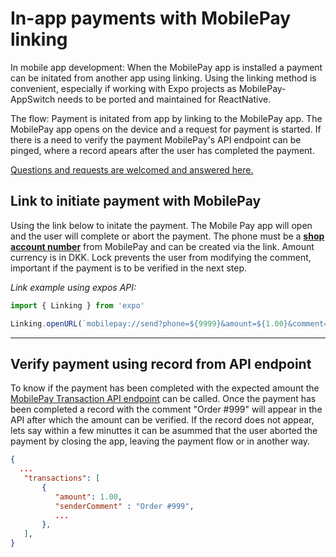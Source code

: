 # In-app payments with MobilePay linking
In mobile app development: When the MobilePay app is installed a payment can be initated from another app using linking. Using the linking method is convenient, especially if working with Expo projects as MobilePay-AppSwitch needs to be ported and maintained for ReactNative. 

The flow: Payment is initated from app by linking to the MobilePay app. The MobilePay app opens on the device and a request for payment is started. If there is a need to verify the payment MobilePay's API endpoint can be pinged, where a record apears after the user has completed the payment.  

[Questions and requests are welcomed and answered here.](https://danielzambelli.dk/contact)

## Link to initiate payment with MobilePay
Using the link below to initate the payment. The Mobile Pay app will open and the user will complete or abort the payment. The phone must be a **[shop account number](https://www.mobilepay.dk/erhverv/fysiske-butikker/mobilepay-myshop)** from MobilePay and can be created via the link. Amount currency is in DKK. Lock prevents the user from modifying the comment, important if the payment is to be verified in the next step.


*Link example using expos API:*
``` javascript
import { Linking } from 'expo'

Linking.openURL(`mobilepay://send?phone=${9999}&amount=${1.00}&comment=${'Order #999'}&lock=1`)
```

---

## Verify payment using record from API endpoint

To know if the payment has been completed with the expected amount the [MobilePay Transaction API endpoint](https://github.com/MobilePayDev/MobilePay-TransactionReporting-API#transactions-endpoint) can be called. Once the payment has been completed a record with the comment "Order #999" will appear in the API after which the amount can be verified. If the record does not appear, lets say within a few minuttes it can be asummed that the user aborted the payment by closing the app, leaving the payment flow or in another way.


```json
{
  ...
   "transactions": [
       {
          "amount": 1.00,
          "senderComment" : "Order #999",
          ...
       },
   ],
}

```
